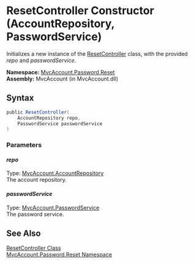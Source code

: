 ResetController Constructor (AccountRepository, PasswordService)
================================================================
Initializes a new instance of the [ResetController][1] class, with the provided *repo* and *passwordService*.

**Namespace:** [MvcAccount.Password.Reset][2]  
**Assembly:** MvcAccount (in MvcAccount.dll)

Syntax
------

```csharp
public ResetController(
	AccountRepository repo,
	PasswordService passwordService
)
```

### Parameters

#### *repo*
Type: [MvcAccount.AccountRepository][3]  
The account repository.

#### *passwordService*
Type: [MvcAccount.PasswordService][4]  
The password service.


See Also
--------
[ResetController Class][1]  
[MvcAccount.Password.Reset Namespace][2]  

[1]: README.md
[2]: ../README.md
[3]: ../../MvcAccount/AccountRepository/README.md
[4]: ../../MvcAccount/PasswordService/README.md